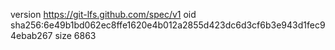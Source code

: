 version https://git-lfs.github.com/spec/v1
oid sha256:6e49b1bd062ec8ffe1620e4b012a2855d423dc6d3cf6b3e943d1fec94ebab267
size 6863
